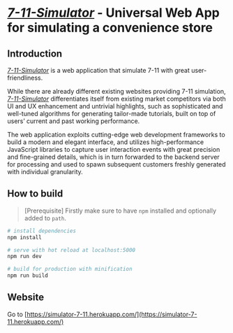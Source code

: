# [_7-11-Simulator_](https://simulator-7-11.herokuapp.com/) - Universal Web App for simulating a convenience store

## Introduction

[_7-11-Simulator_](https://simulator-7-11.herokuapp.com/) is a web application that simulate 7-11 with great user-friendliness.

While there are already different existing websites providing 7-11 simulation, [_7-11-Simulator_](https://simulator-7-11.herokuapp.com/) differentiates itself from existing market competitors via both UI and UX enhancement and untrivial highlights, such as sophisticated and well-tuned algorithms for generating tailor-made tutorials, built on top of users’ current and past working performance.

The web application exploits cutting-edge web development frameworks to build a modern and elegant interface, and utilizes high-performance JavaScript libraries to capture user interaction events with great precision and fine-grained details, which is in turn forwarded to the backend server for processing and used to spawn subsequent customers freshly generated with individual granularity.

## How to build

> [Prerequisite] Firstly make sure to have `npm` installed and optionally added to `path`.

```bash
# install dependencies
npm install

# serve with hot reload at localhost:5000
npm run dev

# build for production with minification
npm run build
```

## Website

Go to [https://simulator-7-11.herokuapp.com/](https://simulator-7-11.herokuapp.com/)
